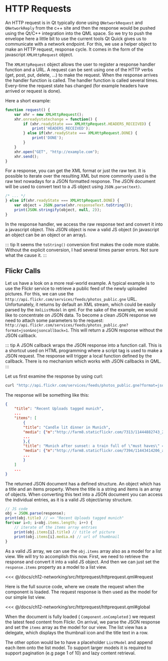 # HTTP Requests

An HTTP request is in Qt typically done using `QNetworkRequest` and `QNetworkReply` from the c++ site and then the response would be pushed using the Qt/C++ integration into the QML space. So we try to push the envelope here a little bit to use the current tools Qt Quick gives us to communicate with a network endpoint. For this, we use a helper object to make an HTTP request, response cycle. It comes in the form of the javascript `XMLHttpRequest` object.

The `XMLHttpRequest` object allows the user to register a response handler function and a URL. A request can be sent using one of the HTTP verbs (get, post, put, delete, …) to make the request. When the response arrives the handler function is called. The handler function is called several times. Every-time the request state has changed (for example headers have arrived or request is done).

Here a short example:

```js
function request() {
    var xhr = new XMLHttpRequest();
    xhr.onreadystatechange = function() {
        if (xhr.readyState === XMLHttpRequest.HEADERS_RECEIVED) {
            print('HEADERS_RECEIVED');
        } else if(xhr.readyState === XMLHttpRequest.DONE) {
            print('DONE');
        }
    }
    xhr.open("GET", "http://example.com");
    xhr.send();
}
```

For a response, you can get the XML format or just the raw text. It is possible to iterate over the resulting XML but more commonly used is the raw text nowadays for a JSON formatted response. The JSON document will be used to convert text to a JS object using `JSON.parse(text)`.

```js
/* ... */
} else if(xhr.readyState === XMLHttpRequest.DONE) {
    var object = JSON.parse(xhr.responseText.toString());
    print(JSON.stringify(object, null, 2));
}
```

In the response handler, we access the raw response text and convert it into a javascript object. This JSON object is now a valid JS object (in javascript an object can be an object or an array).

::: tip
It seems the `toString()` conversion first makes the code more stable. Without the explicit conversion, I had several times parser errors. Not sure what the cause it.
:::

## Flickr Calls

Let us have a look on a more real-world example. A typical example is to use the Flickr service to retrieve a public feed of the newly uploaded pictures. For this, we can use the `http://api.flickr.com/services/feeds/photos_public.gne` URL. Unfortunately, it returns by default an XML stream, which could be easily parsed by the `XmlListModel` in qml. For the sake of the example, we would like to concentrate on JSON data. To become a clean JSON response we need to attach some parameters to the request: `http://api.flickr.com/services/feeds/photos_public.gne?format=json&nojsoncallback=1`. This will return a JSON response without the JSON callback.

::: tip
A JSON callback wraps the JSON response into a function call. This is a shortcut used on HTML programming where a script tag is used to make a JSON request. The response will trigger a local function defined by the callback. There is no mechanism which works with JSON callbacks in QML.
:::

Let us first examine the response by using curl:

```sh
curl "http://api.flickr.com/services/feeds/photos_public.gne?format=json&nojsoncallback=1&tags=munich"
```

The response will be something like this:

```json
{
    "title": "Recent Uploads tagged munich",
    ...
    "items": [
        {
        "title": "Candle lit dinner in Munich",
        "media": {"m":"http://farm8.staticflickr.com/7313/11444882743_2f5f87169f_m.jpg"},
        ...
        },{
        "title": "Munich after sunset: a train full of \"must haves\" =",
        "media": {"m":"http://farm8.staticflickr.com/7394/11443414206_a462c80e83_m.jpg"},
        ...
        }
    ]
    ...
}
```

The returned JSON document has a defined structure. An object which has a title and an items property. Where the title is a string and items is an array of objects. When converting this text into a JSON document you can access the individual entries, as it is a valid JS object/array structure.

```js
// JS code
obj = JSON.parse(response);
print(obj.title) // => "Recent Uploads tagged munich"
for(var i=0; i<obj.items.length; i++) {
    // iterate of the items array entries
    print(obj.items[i].title) // title of picture
    print(obj.items[i].media.m) // url of thumbnail
}
```

As a valid JS array, we can use the `obj.items` array also as a model for a list view. We will try to accomplish this now. First, we need to retrieve the response and convert it into a valid JS object. And then we can just set the `response.items` property as a model to a list view.

<<< @/docs/ch12-networking/src/httprequest/httprequest.qml#request

Here is the full source code, where we create the request when the component is loaded. The request response is then used as the model for our simple list view.

<<< @/docs/ch12-networking/src/httprequest/httprequest.qml#global

When the document is fully loaded ( `Component.onCompleted` ) we request the latest feed content from Flickr. On arrival, we parse the JSON response and set the `items` array as the model for our view. The list view has a delegate, which displays the thumbnail icon and the title text in a row.

The other option would be to have a placeholder `ListModel` and append each item onto the list model. To support larger models it is required to support pagination (e.g page 1 of 10) and lazy content retrieval.

